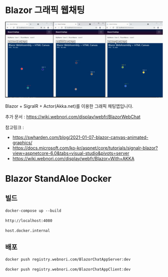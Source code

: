 # Blazor 그래픽 웹채팅

![ex_screenshot](./doc/intro.png)

Blazor + SigralR + Actor(Akka.net)를 이용한 그래픽 채팅앱입니다.

추가 문서 : https://wiki.webnori.com/display/webfr/BlazorWebChat


참고링크 :
- https://swharden.com/blog/2021-01-07-blazor-canvas-animated-graphics/  
- https://docs.microsoft.com/ko-kr/aspnet/core/tutorials/signalr-blazor?view=aspnetcore-6.0&tabs=visual-studio&pivots=server
- https://wiki.webnori.com/display/webfr/Blazor+With+AKKA


# Blazor StandAloe Docker

## 빌드

	docker-compose up --build

	http://localhost:4080

	host.docker.internal

## 배포

	docker push registry.webnori.com/BlazorChatAppServer:dev

	docker push registry.webnori.com/BlazorChatAppClient:dev


